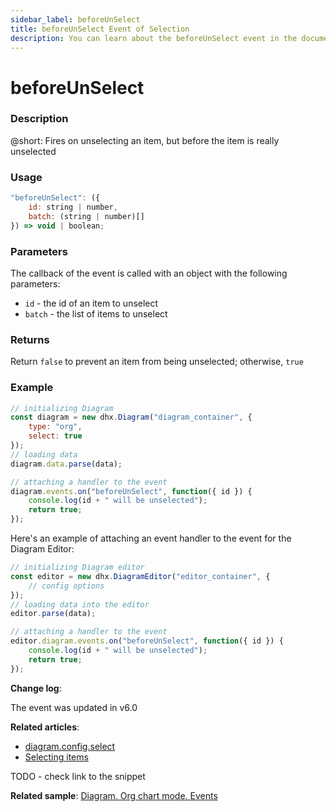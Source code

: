 ```yaml
---
sidebar_label: beforeUnSelect
title: beforeUnSelect Event of Selection
description: You can learn about the beforeUnSelect event in the documentation of the DHTMLX JavaScript Diagram library. Browse developer guides and API reference, try out code examples and live demos, and download a free 30-day evaluation version of DHTMLX Diagram.
---
```


# beforeUnSelect

### Description

@short: Fires on unselecting an item, but before the item is really unselected

### Usage

~~~jsx
"beforeUnSelect": ({
    id: string | number, 
    batch: (string | number)[]
}) => void | boolean;
~~~

### Parameters

The callback of the event is called with an object with the following parameters:

- `id` - the id of an item to unselect
- `batch` - the list of items to unselect

### Returns

Return `false` to prevent an item from being unselected; otherwise, `true`

### Example

~~~jsx {9-13}
// initializing Diagram
const diagram = new dhx.Diagram("diagram_container", { 
    type: "org", 
    select: true        
});
// loading data
diagram.data.parse(data);

// attaching a handler to the event
diagram.events.on("beforeUnSelect", function({ id }) {
    console.log(id + " will be unselected");
    return true;
});
~~~

Here's an example of attaching an event handler to the event for the Diagram Editor:

~~~jsx {8-12}
// initializing Diagram editor
const editor = new dhx.DiagramEditor("editor_container", {  
    // config options
});
// loading data into the editor
editor.parse(data);

// attaching a handler to the event
editor.diagram.events.on("beforeUnSelect", function({ id }) {
    console.log(id + " will be unselected");
    return true;
});
~~~

**Change log**:

The event was updated in v6.0

**Related articles**:  

- [diagram.config.select](../../../api/diagram/select_property/)
- [Selecting items](../../../guides/manipulating_items/#selecting-items)

TODO - check link to the snippet

**Related sample**: [Diagram. Org chart mode. Events](https://snippet.dhtmlx.com/l38pct7c)

